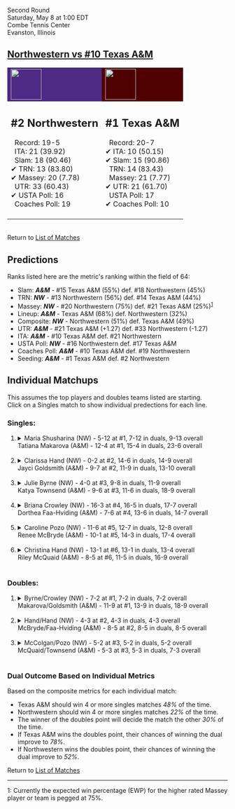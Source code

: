 Second Round  
Saturday, May 8 at 1:00 EDT  
Combe Tennis Center  
Evanston, Illinois  
## [Northwestern vs #10 Texas A&M](https://www.ncaa.com/game/5833692)  

<table><tr style="background-color: #d9d9d9 !important"><td style="background-color: #4E2A84 !important"><img src="https://www.ncaa.com/sites/default/files/images/logos/schools/n/northwestern.70.png" width="70" height="70" /></td><td style="background-color: #500000 !important"><img src="https://www.ncaa.com/sites/default/files/images/logos/schools/t/texas-am.70.png" width="70" height="70" /></td></tr><tr>
<td>  

<h2>#2 Northwestern</h2>  
&nbsp; Record: 19-5<br>  
&nbsp; ITA: 21 (39.92)<br>  
&nbsp; Slam: 18 (90.46)<br>  
&#10004; TRN: 13 (83.80)<br>  
&#10004; Massey: 20 (7.78)<br>  
&nbsp; UTR: 33 (60.43)<br>  
&#10004; USTA Poll: 16<br>  
&nbsp; Coaches Poll: 19<br>  
<br>  

</td>
<td>  

<h2>#1 Texas A&M</h2>  
&nbsp; Record: 20-7<br>  
&#10004; ITA: 10 (50.15)<br>  
&#10004; Slam: 15 (90.86)<br>  
&nbsp; TRN: 14 (83.43)<br>  
&nbsp; Massey: 21 (7.77)<br>  
&#10004; UTR: 21 (61.70)<br>  
&nbsp; USTA Poll: 17<br>  
&#10004; Coaches Poll: 10<br>  
<br>  

</td>
</tr></table>  


<br>Return to [List of Matches](../index.md)  

## Predictions  

Ranks listed here are the metric's ranking within the field of 64:  
- Slam: ***A&M*** - #15 Texas A&M (55%) def. #18 Northwestern (45%)  
- TRN: ***NW*** - #13 Northwestern (56%) def. #14 Texas A&M (44%)  
- Massey: ***NW*** - #20 Northwestern (75%) def. #21 Texas A&M (25%)<sup>[1](#footnote1)</sup>  
- Lineup: ***A&M*** - Texas A&M (68%) def. Northwestern (32%)  
- Composite: ***NW*** - Northwestern (51%) def. Texas A&M (49%)  
- UTR: ***A&M*** - #21 Texas A&M (+1.27) def. #33 Northwestern (-1.27)  
- ITA: ***A&M*** - #10 Texas A&M def. #21 Northwestern  
- USTA Poll: ***NW*** - #16 Northwestern def. #17 Texas A&M  
- Coaches Poll: ***A&M*** - #10 Texas A&M def. #19 Northwestern  
- Seeding: ***A&M*** - #1 Texas A&M def. #2 Northwestern  

## Individual Matchups  
This assumes the top players and doubles teams listed are starting.  
Click on a Singles match to show individual predections for each line.  

### Singles:  

<ol>
<li><details>
<summary markdown="span">Maria Shusharina (NW) - 5-12 at #1, 7-12 in duals, 9-13 overall<br>Tatiana Makarova (A&M) - 12-4 at #1, 15-4 in duals, 23-6 overall</summary>
<h4>Predictions</h4><ul>
<li>Slam: <b><i>A&M</i></b> - Makarova (53%) def. Shusharina (47%)</li>  
<li>TRN: <b><i>A&M</i></b> - Makarova (75%) def. Shusharina (25%)</li>  
<li>Massey: <b><i>A&M</i></b> - Makarova (75%) def. Shusharina (25%)<sup><a href="#footnote1">1</a></sup></li>  
<li>UTR: <b><i>A&M</i></b> - Makarova (74%) def. Shusharina (26%)</li>  
<li>Composite: <b><i>A&M</i></b> - Makarova (69%) def. Shusharina (31%)</li>  
<li>ITA: <b><i>A&M</i></b> - Makarova (21.86) def. Shusharina (3.92)</li>  
</ul>
</details>&nbsp;</li>
<li><details>
<summary markdown="span">Clarissa Hand (NW) - 0-2 at #2, 14-6 in duals, 14-9 overall<br>Jayci Goldsmith (A&M) - 9-7 at #2, 11-9 in duals, 13-10 overall</summary>
<h4>Predictions</h4><ul>
<li>Slam: <b><i>NW</i></b> - Hand (52%) def. Goldsmith (48%)</li>  
<li>TRN: <b><i>NW</i></b> - Hand (56%) def. Goldsmith (44%)</li>  
<li>Massey: <b><i>NW</i></b> - Hand (75%) def. Goldsmith (25%)<sup><a href="#footnote1">1</a></sup></li>  
<li>UTR: <b><i>A&M</i></b> - Goldsmith (64%) def. Hand (36%)</li>  
<li>Composite: <b><i>NW</i></b> - Hand (54%) def. Goldsmith (46%)</li>  
<li>ITA: <b><i>NW</i></b> - Hand (4.82) def. Goldsmith (3.03)</li>  
</ul>
</details>&nbsp;</li>
<li><details>
<summary markdown="span">Julie Byrne (NW) - 4-0 at #3, 9-8 in duals, 11-9 overall<br>Katya Townsend (A&M) - 9-6 at #3, 11-6 in duals, 18-9 overall</summary>
<h4>Predictions</h4><ul>
<li>Slam: <b><i>NW</i></b> - Byrne (64%) def. Townsend (36%)</li>  
<li>TRN: <b><i>A&M</i></b> - Townsend (53%) def. Byrne (47%)</li>  
<li>Massey: <b><i>NW</i></b> - Byrne (75%) def. Townsend (25%)<sup><a href="#footnote1">1</a></sup></li>  
<li>UTR: <b><i>A&M</i></b> - Townsend (79%) def. Byrne (21%)</li>  
<li>Composite: <b><i>NW</i></b> - Byrne (51%) def. Townsend (49%)</li>  
<li>ITA: <b><i>A&M</i></b> - Townsend (3.71) def. Byrne (1.56)</li>  
</ul>
</details>&nbsp;</li>
<li><details>
<summary markdown="span">Briana Crowley (NW) - 16-3 at #4, 16-5 in duals, 17-7 overall<br>Dorthea Faa-Hviding (A&M) - 7-6 at #4, 13-6 in duals, 14-7 overall</summary>
<h4>Predictions</h4><ul>
<li>Slam: <b><i>NW</i></b> - Crowley (52%) def. Faa-Hviding (48%)</li>  
<li>TRN: <b><i>A&M</i></b> - Faa-Hviding (55%) def. Crowley (45%)</li>  
<li>Massey: <b><i>NW</i></b> - Crowley (75%) def. Faa-Hviding (25%)<sup><a href="#footnote1">1</a></sup></li>  
<li>UTR: <b><i>A&M</i></b> - Faa-Hviding (59%) def. Crowley (41%)</li>  
<li>Composite: <b><i>NW</i></b> - Crowley (52%) def. Faa-Hviding (48%)</li>  
<li>ITA: <b><i>NW</i></b> - Crowley (1.93) def. Faa-Hviding (1.87)</li>  
</ul>
</details>&nbsp;</li>
<li><details>
<summary markdown="span">Caroline Pozo (NW) - 11-6 at #5, 12-7 in duals, 12-8 overall<br>Renee McBryde (A&M) - 10-1 at #5, 14-3 in duals, 17-4 overall</summary>
<h4>Predictions</h4><ul>
<li>Slam: <b><i>A&M</i></b> - McBryde (68%) def. Pozo (32%)</li>  
<li>TRN: <b><i>A&M</i></b> - McBryde (77%) def. Pozo (23%)</li>  
<li>Massey: <b><i>A&M</i></b> - McBryde (75%) def. Pozo (25%)<sup><a href="#footnote1">1</a></sup></li>  
<li>UTR: <b><i>A&M</i></b> - McBryde (80%) def. Pozo (20%)</li>  
<li>Composite: <b><i>A&M</i></b> - McBryde (75%) def. Pozo (25%)</li>  
<li>ITA: <b><i>A&M</i></b> - McBryde (2.44) def. Pozo (1.76)</li>  
</ul>
</details>&nbsp;</li>
<li><details>
<summary markdown="span">Christina Hand (NW) - 13-1 at #6, 13-1 in duals, 13-4 overall<br>Riley McQuaid (A&M) - 8-5 at #6, 11-5 in duals, 16-9 overall</summary>
<h4>Predictions</h4><ul>
<li>Slam: <b><i>A&M</i></b> - McQuaid (63%) def. Hand (37%)</li>  
<li>TRN: <b><i>A&M</i></b> - McQuaid (66%) def. Hand (34%)</li>  
<li>Massey: <b><i>NW</i></b> - Hand (75%) def. McQuaid (25%)<sup><a href="#footnote1">1</a></sup></li>  
<li>UTR: <b><i>A&M</i></b> - McQuaid (69%) def. Hand (31%)</li>  
<li>Composite: <b><i>A&M</i></b> - McQuaid (56%) def. Hand (44%)</li>  
<li>ITA: <b><i>NW</i></b> - Hand (2.48) def. McQuaid (2.12)</li>  
</ul>
</details>&nbsp;</li>
</ol>

### Doubles:  

<ol>
<li><details>
<summary markdown="span">Byrne/Crowley (NW) - 7-2 at #1, 7-2 in duals, 7-2 overall<br>Makarova/Goldsmith (A&M) - 11-9 at #1, 13-9 in duals, 18-9 overall</summary>
<br>Sorry, we don't have any metrics for this match
</details>&nbsp;</li>
<li><details>
<summary markdown="span">Hand/Hand (NW) - 4-3 at #2, 4-3 in duals, 4-3 overall<br>McBryde/Faa-Hviding (A&M) - 8-5 at #2, 8-5 in duals, 8-5 overall</summary>
<br>Sorry, we don't have any metrics for this match
</details>&nbsp;</li>
<li><details>
<summary markdown="span">McColgan/Pozo (NW) - 5-2 at #3, 5-2 in duals, 5-2 overall<br>McQuaid/Townsend (A&M) - 5-3 at #3, 5-3 in duals, 7-3 overall</summary>
<br>Sorry, we don't have any metrics for this match
</details>&nbsp;</li>
</ol>

### Dual Outcome Based on Individual Metrics  
  
Based on the composite metrics for each individual match:  
- Texas A&M should win 4 or more singles matches _48%_ of the time.  
- Northwestern should win 4 or more singles matches _22%_ of the time.  
- The winner of the doubles point will decide the match the other _30%_ of the time.  
- If Texas A&M wins the doubles point, their chances of winning the dual improve to _78%_.  
- If Northwestern wins the doubles point, their chances of winning the dual improve to _52%_.  
  
Return to [List of Matches](../index.md)  
  
------
<a name="footnote1">1</a>: Currently the expected win percentage (EWP) for the higher rated Massey player or team is pegged at 75%.
